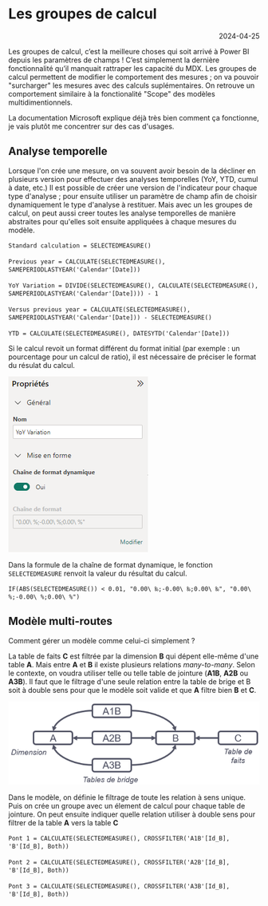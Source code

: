 # Les groupes de calcul

<p style="text-align: right;">2024-04-25</p>

Les groupes de calcul, c’est la meilleure choses qui soit arrivé à Power BI depuis les paramètres de champs ! C’est simplement la dernière fonctionnalité qu’il manquait rattraper les capacité du MDX.
Les groupes de calcul permettent de modifier le comportement des mesures ; on va pouvoir "surcharger" les mesures avec des calculs suplémentaires. On retrouve un comportement similaire à la fonctionalité "Scope" des modèles multidimentionnels.

La documentation Microsoft explique déjà très bien comment ça fonctionne, je vais plutôt me concentrer sur des cas d'usages.

## Analyse temporelle

Lorsque l'on crée une mesure, on va souvent avoir besoin de la décliner en plusieurs version pour effectuer des analyses temporelles (YoY, YTD, cumul à date, etc.)
Il est possible de créer une version de l'indicateur pour chaque type d'analyse ; pour ensuite utiliser un paramètre de champ afin de choisir dynamiquement le type d'analyse à restituer.
Mais avec un les groupes de calcul, on peut aussi creer toutes les analyse temporelles de manière abstraites pour qu'elles soit ensuite appliquées à chaque mesures du modèle.

```dax
Standard calculation = SELECTEDMEASURE()

Previous year = CALCULATE(SELECTEDMEASURE(), SAMEPERIODLASTYEAR('Calendar'[Date]))

YoY Variation = DIVIDE(SELECTEDMEASURE(), CALCULATE(SELECTEDMEASURE(), SAMEPERIODLASTYEAR('Calendar'[Date]))) - 1

Versus previous year = CALCULATE(SELECTEDMEASURE(), SAMEPERIODLASTYEAR('Calendar'[Date])) - SELECTEDMEASURE()

YTD = CALCULATE(SELECTEDMEASURE(), DATESYTD('Calendar'[Date]))
```

Si le calcul revoit un format différent du format initial (par exemple : un pourcentage pour un calcul de ratio), il est nécessaire de préciser le format du résulat du calcul.

![image](/Images/20240425-calculation-group/dynamic-format.png)

Dans la formule de la chaîne de format dynamique, le fonction ```SELECTEDMEASURE``` renvoit la valeur du résultat du calcul.

```dax
IF(ABS(SELECTEDMEASURE()) < 0.01, "0.00\ ‰;-0.00\ ‰;0.00\ ‰", "0.00\ %;-0.00\ %;0.00\ %")
```

## Modèle multi-routes

Comment gérer un modèle comme celui-ci simplement ?

La table de faits **C** est filtrée par la dimension **B** qui dépent elle-même d'une table **A**. Mais entre **A** et **B** il existe plusieurs relations *many-to-many*. Selon le contexte, on voudra utiliser telle ou telle table de jointure (**A1B**, **A2B** ou **A3B**).
Il faut que le filtrage d'une seule relation entre la table de brige et B soit à double sens pour que le modèle soit valide et que **A** filtre bien **B** et **C**.

![image](/Images/20240425-calculation-group/multiroute-diagram.png)

Dans le modèle, on définie le filtrage de toute les relation à sens unique. 
Puis on crée un groupe avec un élement de calcul pour chaque table de jointure. On peut ensuite indiquer quelle relation utiliser à double sens pour filtrer de la table **A** vers la table **C**

```dax
Pont 1 = CALCULATE(SELECTEDMEASURE(), CROSSFILTER('A1B'[Id_B], 'B'[Id_B], Both))

Pont 2 = CALCULATE(SELECTEDMEASURE(), CROSSFILTER('A2B'[Id_B], 'B'[Id_B], Both))

Pont 3 = CALCULATE(SELECTEDMEASURE(), CROSSFILTER('A3B'[Id_B], 'B'[Id_B], Both))
```
